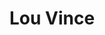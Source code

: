 ---
layout: default
tag: CA
title: Lou Vince
image: http://www.trbimg.com/img-5542c019/turbine/la-me-pc-knight-challenger-20150430-001/650/650x366
district: 25
party: Democrat
seat: House
website: http://www.louvince.com/
donate: https://secure.actblue.com/contribute/page/sdlouvince
---